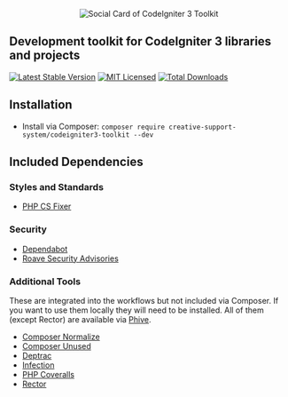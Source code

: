 <p align="center"><img src="https://banners.beyondco.de/CodeIgniter%203%20Toolkit.png?theme=dark&packageManager=composer+require&packageName=creative-support-system%2Fcodeigniter3-toolkit&pattern=architect&style=style_2&description=&md=1&showWatermark=0&fontSize=100px&images=https%3A%2F%2Flaravel.com%2Fimg%2Flogomark.min.svg&widths=auto" alt="Social Card of CodeIgniter 3 Toolkit"></p>

## Development toolkit for CodeIgniter 3 libraries and projects

[![Latest Stable Version](https://poser.pugx.org/creative-support-system/codeigniter3-toolkit/v)](//packagist.org/packages/creative-support-system/codeigniter3-toolkit)
[![MIT Licensed](https://img.shields.io/badge/license-MIT-brightgreen.svg?style=flat-square)](LICENSE.md)
[![Total Downloads](https://poser.pugx.org/creative-support-system/codeigniter3-toolkit/downloads)](//packagist.org/packages/creative-support-system/codeigniter3-toolkit)

## Installation

* Install via Composer: `composer require creative-support-system/codeigniter3-toolkit --dev`

## Included Dependencies

### Styles and Standards

* [PHP CS Fixer](https://github.com/FriendsOfPHP/PHP-CS-Fixer)

### Security

* [Dependabot](https://docs.github.com/en/code-security/supply-chain-security/keeping-your-dependencies-updated-automatically/about-dependabot-version-updates)
* [Roave Security Advisories](https://github.com/Roave/SecurityAdvisories)

### Additional Tools

These are integrated into the workflows but not included via Composer. If you want to use them
locally they will need to be installed. All of them (except Rector) are available via [Phive](https://phar.io/#Tools).

* [Composer Normalize](https://github.com/ergebnis/composer-normalize)
* [Composer Unused](https://github.com/composer-unused/composer-unused)
* [Deptrac](https://github.com/qossmic/deptrac)
* [Infection](https://infection.github.io/)
* [PHP Coveralls](https://php-coveralls.github.io/php-coveralls/)
* [Rector](https://github.com/rectorphp/rector/)
